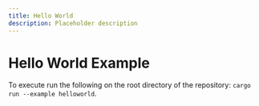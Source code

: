 ```yaml
---
title: Hello World
description: Placeholder description
---
```


# Hello World Example

To execute run the following on the root directory of the repository: `cargo run --example helloworld`.
